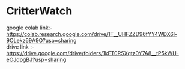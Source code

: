 # CritterWatch

google colab link:- https://colab.research.google.com/drive/1T__UHFZZD96fYY4WDX6l-9OLekz69A9O?usp=sharing
<br>
drive link :- https://drive.google.com/drive/folders/1kFT0RSXqtz0Y7A8__tP5kWU-eOJdpgBJ?usp=sharing
